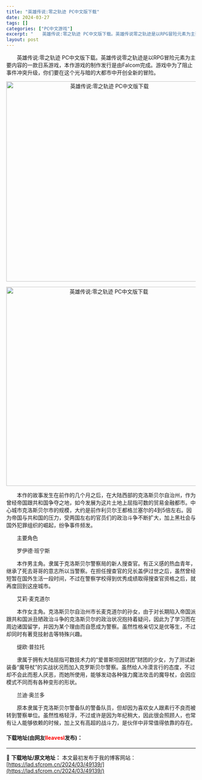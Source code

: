 ```yaml
---
title: "英雄传说:零之轨迹 PC中文版下载"
date: 2024-03-27
tags: []
categories: ["PC中文游戏"]
excerpt: "　　英雄传说:零之轨迹 PC中文版下载。英雄传说零之轨迹是以RPG冒险元素为主要内容的一款日系游戏，本作游戏的制作发行是由Falcom完成。游戏中为了阻止事件冲突升级，你们要在这个光与暗的大都市中开创全新的冒险。 　　本作的故事发生在前作的几个月之后，在大陆西部的克洛斯贝尔自治州，作为曾经帝国跟共和&hellip;"
layout: post
---
```


 <p>　　英雄传说:零之轨迹 PC中文版下载。英雄传说零之轨迹是以RPG冒险元素为主要内容的一款日系游戏，本作游戏的制作发行是由Falcom完成。游戏中为了阻止事件冲突升级，你们要在这个光与暗的大都市中开创全新的冒险。</p> <p align="center"><img align="" border="0" src="https://lad.sfcrom.cn/wp-content/uploads/2024/03/20240327_6603815262536.webp" width="533" alt="英雄传说:零之轨迹 PC中文版下载" /></p> <p align="center"><img align="" border="0" src="https://lad.sfcrom.cn/wp-content/uploads/2024/03/20240327_66038152d2aa7.webp" width="530" alt="英雄传说:零之轨迹 PC中文版下载" /></p> <p>　　本作的故事发生在前作的几个月之后，在大陆西部的克洛斯贝尔自治州，作为曾经帝国跟共和国争夺之地，如今发展为这片土地上屈指可数的贸易金融都市。中心城市克洛斯贝尔市的规模，大约是前作利贝尔王都格兰塞尔的4到5倍左右。因为帝国与共和国的压力，受两国左右的官员们的政治斗争不断扩大，加上黑社会与国外犯罪组织的崛起，纷争事件频发。</p> <p>　　主要角色</p> <p>　　罗伊德&middot;班宁斯</p> <p>　　本作男主角。隶属于克洛斯贝尔警察局的新人搜查官。有正义感的热血青年，继承了死去哥哥的意志所以当警察。在担任搜查官的兄长盖伊过世之后，虽然曾经短暂在国外生活一段时间，不过在警察学校得到优秀成绩取得搜查官资格之后，就再度回到这座城市。</p> <p>　　艾莉&middot;麦克道尔</p> <p>　　本作女主角。克洛斯贝尔自治州市长麦克道尔的孙女，由于对长期陷入帝国派跟共和国派丑陋政治斗争的克洛斯贝尔的政治状况抱持着疑问，因此为了学习而在周边诸国留学，并因为某个理由而自愿成为警察。虽然性格亲切又是优等生，不过却同时有著竞技射击等特殊兴趣。</p> <p>　　缇欧&middot;普拉托</p> <p>　　隶属于拥有大陆屈指可数技术力的&ldquo;爱普斯坦因财团&rdquo;财团的少女，为了测试新装备&ldquo;魔导杖&rdquo;的实战状况而加入克罗斯贝尔警察。虽然给人冷漠言行的态度，不过却不会此而惹人厌恶，而她所使用，能够发动各种强力魔法攻击的魔导杖，会因应模式不同而有各种变形的形状。</p> <p>　　兰迪&middot;奥兰多</p> <p>　　原本隶属于克洛斯贝尔警备队的警备队员，但却因为喜欢女人跟素行不良而被转到警察单位。虽然性格轻浮，不过或许是因为年纪稍大，因此很会照顾人，也常有让人能够依赖的时候，加上又有高超的战斗力，是伙伴中非常值得依靠的存在。</p> <p><h4>下载地址(由网友<font color="red">lleavesl</font>发布)：</h4></p> 

---
📖 **下载地址/原文地址：** 本文最初发布于我的博客网站：[https://lad.sfcrom.cn/2024/03/49139/](https://lad.sfcrom.cn/2024/03/49139/)
